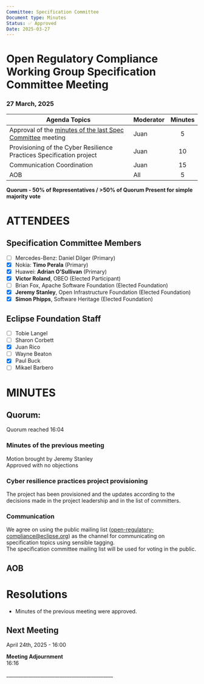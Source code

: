 ```yaml
---
Committee: Specification Committee
Document type: Minutes
Status: ✅ Approved
Date: 2025-03-27
---
```


# **Open Regulatory Compliance Working Group** Specification Committee Meeting

###  27 March, 2025 

| Agenda Topics | Moderator | Minutes |
| ----- | ----- | :---: |
| Approval of the [minutes of the last Spec Committee](https://docs.google.com/document/d/1VnbQqCFBxSrNNEGeQHh1jxGgm8ys1XoP-F94WifegPo/edit?usp=sharing) meeting | Juan | 5 |
| Provisioning of the Cyber Resilience Practices Specification project | Juan | 10 |
| Communication Coordination | Juan | 15 |
| AOB | All | 5 |

**Quorum \- 50% of Representatives / \>50% of Quorum Present for simple majority vote**  
 

# ATTENDEES

## Specification Committee Members

- [ ] Mercedes-Benz:  Daniel Dilger (Primary)  
- [x] Nokia: **Timo Perala** (Primary)  
- [x] Huawei: **Adrian O’Sullivan** (Primary)  
- [x] **Victor Roland**, OBEO (Elected Participant)  
- [ ] Brian Fox, Apache Software Foundation (Elected Foundation)  
- [x] **Jeremy Stanley**, Open Infrastructure Foundation (Elected Foundation)  
- [x] **Simon Phipps**, Software Heritage (Elected Foundation)

## Eclipse Foundation Staff

- [ ] Tobie Langel  
- [ ] Sharon Corbett  
- [x] Juan Rico  
- [ ] Wayne Beaton  
- [x] Paul Buck  
- [ ] Mikael Barbero

# MINUTES

## Quorum: 

Quorum reached 16:04

### Minutes of the previous meeting

Motion brought by Jeremy Stanley  
Approved with no objections

### Cyber resilience practices project provisioning

The project has been provisioned and the updates according to the decisions made in the project leadership and in the list of committers.

### Communication

We agree on using the public mailing list ([open-regulatory-compliance@eclipse.org](mailto:open-regulatory-compliance@eclipse.org)) as the channel for communicating on specification topics using sensible tagging.  
The specification committee mailing list will be used for voting in the public.

## AOB

# Resolutions

* Minutes of the previous meeting were approved.

## Next Meeting

April 24th, 2025 \- 16:00

**Meeting Adjournment**  
16:16

\_\_\_\_\_\_\_\_\_\_\_\_\_\_\_\_\_\_\_\_\_\_\_\_\_\_\_\_\_\_\_\_\_\_\_\_\_\_\_\_\_\_\_\_